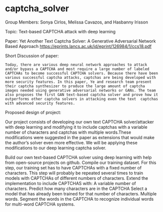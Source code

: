 # captcha_solver

Group Members: Sonya Cirlos, Melissa Cavazos, and Hasbanny Irisson

Topic: Text-based CAPTCHA attack with deep learning 

Paper: Yet Another Text Captcha Solver: A Generative Adversarial Network Based Approach 
https://eprints.lancs.ac.uk/id/eprint/126984/1/ccs18.pdf

Short Discussion of paper:

	Today, there are various deep neural network approaches to attack and/or bypass a CAPTCHA and most require a large number of labeled CAPTCHAs to become successful CAPTCHA solvers. Because there have been various successful captcha attacks, captchas are being developed with more security features. In this paper, Ye and research team present their captcha synthesizer to produce the large amount of captcha images needed using generative adversarial networks or GANs. The team also proposes the first GAN text-based captcha solver and prove how it outperforms other captcha solvers in attacking even the text  captchas with advanced security features. 


Proposed design of project: 

Our project consists of developing our own text CAPTCHA solver/attacker with deep learning and modifying it to include captchas with a variable number of characters and captchas with multiple words.These modifications were suggested in the paper as extensions that would make the author’s solver even more effective. We will be applying these modifications to our deep learning captcha solver. 

Build our own text-based CAPTCHA solver using deep learning with help from open-source projects on github. 
Compile our training dataset. 
For this step, our training set has to have CAPTCHAs with a fixed number of characters. 
This step will probably be repeated several times to train models with CAPTCHAs of different numbers of characters. 
Extend the implementation to include CAPTCHAS with:
A variable number of characters. 
Predict how many characters are in the CAPTCHA
Select a model that has already been trained for that number of characters. 
Multiple words.
Segment the words in the CAPTCHA to recognize individual words for multi-word CAPTCHA systems. 
